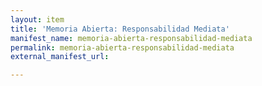 ```yaml
---
layout: item
title: 'Memoria Abierta: Responsabilidad Mediata'
manifest_name: memoria-abierta-responsabilidad-mediata
permalink: memoria-abierta-responsabilidad-mediata
external_manifest_url: 

---
```

<!-- Add an essay or interpretive material below this line,
using HTML or markdown.  Do not modify this file above this line -->
